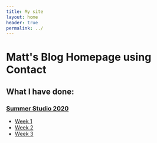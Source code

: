```yaml
---
title: My site
layout: home
header: true
permalink: ../
---
```



#  Matt's Blog Homepage using Contact

##  What I have done:

### [Summer Studio 2020](../SS "Summer Studio 2020")
  * [Week 1](../SSW1 "Week1")
  * [Week 2](../SSW2 "Week2")
  * [Week 3](../SSW3 "Week3")